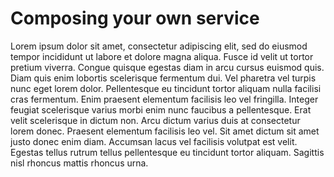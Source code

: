 # Composing your own service

Lorem ipsum dolor sit amet, consectetur adipiscing elit, sed do eiusmod tempor incididunt ut labore et dolore magna aliqua. Fusce id velit ut tortor pretium viverra. Congue quisque egestas diam in arcu cursus euismod quis. Diam quis enim lobortis scelerisque fermentum dui. Vel pharetra vel turpis nunc eget lorem dolor. Pellentesque eu tincidunt tortor aliquam nulla facilisi cras fermentum. Enim praesent elementum facilisis leo vel fringilla. Integer feugiat scelerisque varius morbi enim nunc faucibus a pellentesque. Erat velit scelerisque in dictum non. Arcu dictum varius duis at consectetur lorem donec. Praesent elementum facilisis leo vel. Sit amet dictum sit amet justo donec enim diam. Accumsan lacus vel facilisis volutpat est velit. Egestas tellus rutrum tellus pellentesque eu tincidunt tortor aliquam. Sagittis nisl rhoncus mattis rhoncus urna.


<!-- ##DOCS-SOURCER-START
{
  "sourcePlugin": "local-copier",
  "hash": "6ae982273ef37854588553eb40cde24a"
}
##DOCS-SOURCER-END -->
